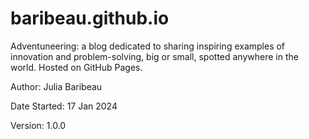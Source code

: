 # baribeau.github.io
Adventuneering: a blog dedicated to sharing inspiring examples of innovation and problem-solving, big or small, spotted anywhere in the world. Hosted on GitHub Pages.

Author: Julia Baribeau

Date Started: 17 Jan 2024

Version: 1.0.0

